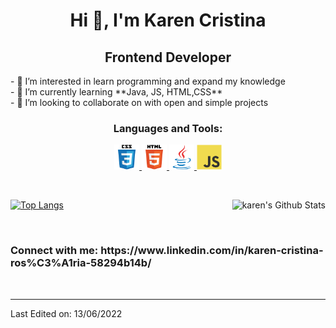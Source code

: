 <h1 align="center">Hi 👋, I'm Karen Cristina</h1>
<h2 align="center">Frontend Developer</h2>
- 👀 I’m interested in learn programming and expand my knowledge<br>
- 🌱 I’m currently learning **Java, JS, HTML,CSS**<br>
- 💞️ I’m looking to collaborate on with open and simple projects<br>

<h3 align="center">Languages and Tools:</h3>
<p align="center"> <a href="https://www.w3schools.com/css/" target="_blank" rel="noreferrer"> <img src="https://raw.githubusercontent.com/devicons/devicon/master/icons/css3/css3-original-wordmark.svg" alt="css3" width="40" height="40"/> </a> <a href="https://www.w3.org/html/" target="_blank" rel="noreferrer"> <img src="https://raw.githubusercontent.com/devicons/devicon/master/icons/html5/html5-original-wordmark.svg" alt="html5" width="40" height="40"/> </a> <a href="https://www.java.com" target="_blank" rel="noreferrer"> <img src="https://raw.githubusercontent.com/devicons/devicon/master/icons/java/java-original.svg" alt="java" width="40" height="40"/> </a> <a href="https://developer.mozilla.org/en-US/docs/Web/JavaScript" target="_blank" rel="noreferrer"> <img src="https://raw.githubusercontent.com/devicons/devicon/master/icons/javascript/javascript-original.svg" alt="javascript" width="40" height="40"/> </a> </p>
<!---<img align="top" alt="GIF" src="https://media.giphy.com/media/UcK7JalnjCz0k/giphy.gif" width="300"/>--->

<br>

<img align="right" src="https://github-readme-stats.vercel.app/api?username=karencrosaria&include_all_commits=true&count_private=true&show_icons=true&line_height=20&title_color=bd0545&icon_color=3df6f9&text_color=D3D3D3&bg_color=0,000000,130F40" alt="karen's Github Stats">  [![Top Langs](https://github-readme-stats.vercel.app/api/top-langs/?username=karencrosaria&layout=compact&text_color=3df6f9&bg_color=0,000000,130F40)](https://github.com/karencrosaria/github-readme-stats)


<br>

<h3 align="left">Connect with me: https://www.linkedin.com/in/karen-cristina-ros%C3%A1ria-58294b14b/</h3>


</br>



----

Last Edited on: 13/06/2022

<!---
karencrosaria/karencrosaria is a ✨ special ✨ repository because its `README.md` (this file) appears on your GitHub profile.
You can click the Preview link to take a look at your changes.
--->
